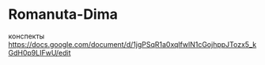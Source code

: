 # Romanuta-Dima
конспекты https://docs.google.com/document/d/1jgPSqR1a0xqlfwlN1cGojhppJTozx5_kGdH0p9LIFwU/edit
